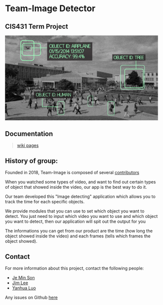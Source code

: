 # Team-Image Detector 
## CIS431 Term Project 

![image](/Other_Files/Images/detect.png)

## Documentation  
> [wiki pages](https://github.com/jemin6/CIS431_ImageDetector/wiki)

## History of group: 
Founded in 2018, Team-Image is composed of several [contributors](https://github.com/jemin6/CIS431_Image_Detector/wiki/Contributors)

When you watched some types of video, and want to find out certain types of object that showed inside the video, our app is the best way to do it. 

Our team developed this "Image detecting" application which allows you to track the time for each specific objects. 

We provide modules that you can use to set which object you want to detect. You just need to input which video you want to use and which object you want to detect, then our application will spit out the output for you 

The informations you can get from our product are the time (how long the object showed inside the video) and each frames (tells which frames the object showed). 

## Contact  
For more information about this project, contact the following people: 
* [Je Min Son](mailto:jemin@uoregon.edu) 
* [Jim Lee](mailto:jinjiel@uoregon.edu)
* [Yanhua Luo](mailto:yanhual@uoregon.edu)

Any issues on Github [here](https://github.com/jemin6/CIS431_Image_Detector/issues)